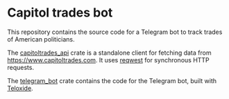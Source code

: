 # Capitol trades bot

This repository contains the source code for a Telegram bot to track trades
of American politicians.

The [capitoltrades_api](./crates/capitoltrades_api/) crate is a standalone
client for fetching data from <https://www.capitoltrades.com>.
It uses [reqwest](https://docs.rs/reqwest/latest/reqwest/) for synchronous HTTP requests.

The [telegram_bot](./crates/telegram_bot/) crate contains the code for the Telegram
bot, built with [Teloxide](https://github.com/teloxide/teloxide).

